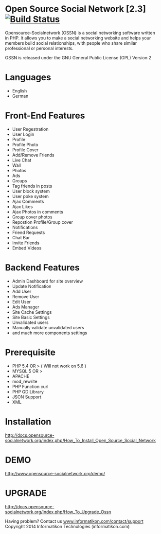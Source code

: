 Open Source Social Network [2.3] [![Build Status](https://travis-ci.org/opensource-socialnetwork/opensource-socialnetwork.svg?branch=master)](https://travis-ci.org/opensource-socialnetwork/opensource-socialnetwork)
======================================

Opensource-Socialnetwork (OSSN) is a social networking software written in PHP. It allows you to make a social networking website and helps your members build social relationships, with people who share similar professional or personal interests.

OSSN is released under the GNU General Public License (GPL) Version 2

Languages
==========
* English
* German

Front-End Features
===================
* User Regestration
* User Login
* Profile 
* Profile Photo
* Profile Cover
* Add/Remove Friends
* Live Chat
* Wall
* Photos
* Ads
* Groups
* Tag friends in posts
* User block system
* User poke system
* Ajax Comments
* Ajax Likes
* Ajax Photos in comments
* Group cover photos
* Repostion Profile/Group cover
* Notifications
* Friend Requests
* Chat Bar
* Invite Friends
* Embed Videos

Backend Features
=================

* Admin Dashboard for site overview
* Update Notification
* Add User
* Remove User
* Edit User
* Ads Manager
* Site Cache Settings
* Site Basic Settings
* Unvalidated users
* Manually validate unvalidated users
* and much more components settings

Prerequisite
=============
* PHP 5.4 OR > ( Will not work on 5.6 )
* MYSQL 5 OR >
* APACHE
* mod_rewrite
* PHP Function curl
* PHP GD Library
* JSON Support
* XML

Installation
============
http://docs.opensource-socialnetwork.org/index.php/How_To_Install_Open_Source_Social_Network

DEMO
====
http://www.opensource-socialnetwork.org/demo/

UPGRADE
========
http://docs.opensource-socialnetwork.org/index.php/How_To_Upgrade_Ossn

Having problem? Contact us www.informatikon.com/contact/support
Copyright 2014 Informatikon Technologies (informatikon.com)

